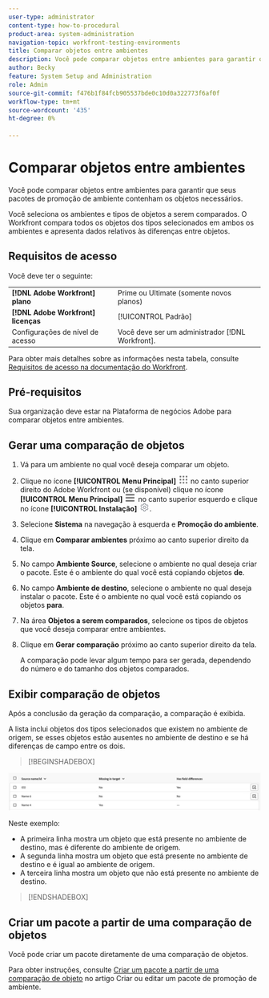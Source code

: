 ```yaml
---
user-type: administrator
content-type: how-to-procedural
product-area: system-administration
navigation-topic: workfront-testing-environments
title: Comparar objetos entre ambientes
description: Você pode comparar objetos entre ambientes para garantir que seus pacotes de promoção de ambiente contenham os objetos necessários.
author: Becky
feature: System Setup and Administration
role: Admin
source-git-commit: f476b1f84fcb905537bde0c10d0a322773f6af0f
workflow-type: tm+mt
source-wordcount: '435'
ht-degree: 0%

---
```


# Comparar objetos entre ambientes

Você pode comparar objetos entre ambientes para garantir que seus pacotes de promoção de ambiente contenham os objetos necessários.

Você seleciona os ambientes e tipos de objetos a serem comparados. O Workfront compara todos os objetos dos tipos selecionados em ambos os ambientes e apresenta dados relativos às diferenças entre objetos.

## Requisitos de acesso

Você deve ter o seguinte:

<table>
  <tr>
   <td><strong>[!DNL Adobe Workfront] plano</strong>
   </td>
   <td> Prime ou Ultimate (somente novos planos)
   </td>
  </tr>
  <tr>
   <td><strong>[!DNL Adobe Workfront] licenças</strong>
   </td>
   <td> [!UICONTROL Padrão]
   </td>
  </tr>
   <tr>
   <td>Configurações de nível de acesso
   </td>
   <td>Você deve ser um administrador [!DNL Workfront].
   </td>
  </tr>
</table>

Para obter mais detalhes sobre as informações nesta tabela, consulte [Requisitos de acesso na documentação do Workfront](/help/quicksilver/administration-and-setup/add-users/access-levels-and-object-permissions/access-level-requirements-in-documentation.md).

## Pré-requisitos

Sua organização deve estar na Plataforma de negócios Adobe para comparar objetos entre ambientes.

## Gerar uma comparação de objetos

1. Vá para um ambiente no qual você deseja comparar um objeto.
1. Clique no ícone **[!UICONTROL Menu Principal]** ![Menu Principal](/help/_includes/assets/main-menu-icon.png) no canto superior direito do Adobe Workfront ou (se disponível) clique no ícone **[!UICONTROL Menu Principal]** ![Menu Principal](/help/_includes/assets/main-menu-icon-left-nav.png) no canto superior esquerdo e clique no ícone **[!UICONTROL Instalação]** ![Instalação](/help/_includes/assets/gear-icon-setup.png).
1. Selecione **Sistema** na navegação à esquerda e **Promoção do ambiente**.
1. Clique em **Comparar ambientes** próximo ao canto superior direito da tela.
1. No campo **Ambiente Source**, selecione o ambiente no qual deseja criar o pacote. Este é o ambiente do qual você está copiando objetos **de**.
1. No campo **Ambiente de destino**, selecione o ambiente no qual deseja instalar o pacote. Este é o ambiente no qual você está copiando os objetos **para**.
1. Na área **Objetos a serem comparados**, selecione os tipos de objetos que você deseja comparar entre ambientes.
1. Clique em **Gerar comparação** próximo ao canto superior direito da tela.

   A comparação pode levar algum tempo para ser gerada, dependendo do número e do tamanho dos objetos comparados.

## Exibir comparação de objetos

Após a conclusão da geração da comparação, a comparação é exibida.

A lista inclui objetos dos tipos selecionados que existem no ambiente de origem, se esses objetos estão ausentes no ambiente de destino e se há diferenças de campo entre os dois.

>[!BEGINSHADEBOX]

![Exemplo de comparação](assets/environment-promotion-comparison.png)

Neste exemplo:

* A primeira linha mostra um objeto que está presente no ambiente de destino, mas é diferente do ambiente de origem.
* A segunda linha mostra um objeto que está presente no ambiente de destino e é igual ao ambiente de origem.
* A terceira linha mostra um objeto que não está presente no ambiente de destino.

>[!ENDSHADEBOX]

## Criar um pacote a partir de uma comparação de objetos

Você pode criar um pacote diretamente de uma comparação de objetos.

Para obter instruções, consulte [Criar um pacote a partir de uma comparação de objeto](/help/quicksilver/administration-and-setup/set-up-workfront/workfront-testing-environments/environment-promotion-create-package.md#create-a-package-from-an-object-comparison) no artigo Criar ou editar um pacote de promoção de ambiente.

